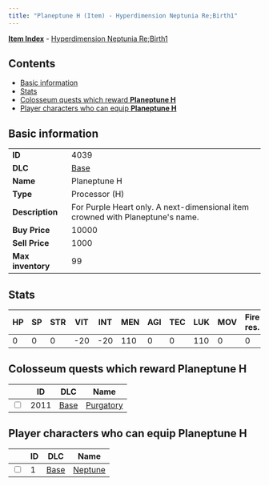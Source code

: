 ```yaml
---
title: "Planeptune H (Item) - Hyperdimension Neptunia Re;Birth1"
---
```


[**Item Index**](/neptunia/rb1/item/index.html) - [Hyperdimension Neptunia Re;Birth1](/neptunia/rb1)

## Contents

- [Basic information](#basic-information)
- [Stats](#stats)
- [Colosseum quests which reward **Planeptune H**](#colosseum-quests-which-reward-planeptune-h)
- [Player characters who can equip **Planeptune H**](#player-characters-who-can-equip-planeptune-h)

## Basic information

|   |   |
| -- | -- |
| **ID** | 4039 |
| **DLC** | [Base](/neptunia/rb1/dlc/1-base.html) |
| **Name** | Planeptune H |
| **Type** | Processor (H) |
| **Description** | For Purple Heart only. A next-dimensional item crowned with Planeptune's name. |
| **Buy Price** | 10000 |
| **Sell Price** | 1000 |
| **Max inventory** | 99 |


## Stats

| HP | SP | STR | VIT | INT | MEN | AGI | TEC | LUK | MOV | Fire res. | Ice res. | Wind res. | Lightning res. |
| -- | -- | --- | --- | --- | --- | --- | --- | --- | --- | --------- | -------- | --------- | -------------- |
| 0 | 0 | 0 | -20 | -20 | 110 | 0 | 0 | 110 | 0 | 0 | 0 | 0 | 0 |


## Colosseum quests which reward **Planeptune H**

|    | ID | DLC | Name |
| -- | -- | --- | ---- |
| <input type="checkbox" id="rb1-colosseum-1-2011" class="trackbox" /> | 2011 | [Base](/neptunia/rb1/dlc/1-base.html) | [Purgatory](/neptunia/rb1/colosseum/1-2011-purgatory.html) |


## Player characters who can equip **Planeptune H**

|    | ID | DLC | Name |
| -- | -- | --- | ---- |
| <input type="checkbox" id="rb1-player-1-1" class="trackbox" /> | 1 | [Base](/neptunia/rb1/dlc/1-base.html) | [Neptune](/neptunia/rb1/player/1-1-neptune.html) |

